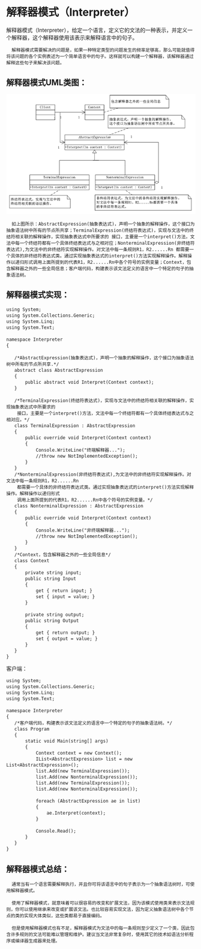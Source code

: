 # 解释器模式（Interpreter）
 解释器模式（Interpreter），给定一个语言，定义它的文法的一种表示，并定义一个解释器，这个解释器使用该表示来解释语言中的句子。

      解释器模式需要解决的问题是，如果一种特定类型的问题发生的频率足够高，那么可能就值得将该问题的各个实例表述为一个简单语言中的句子。这样就可以构建一个解释器，该解释器通过解释这些句子来解决该问题。

## 解释器模式UML类图：

![](img/a003_001.png)

      如上图所示：AbstractExpression(抽象表达式)，声明一个抽象的解释操作，这个接口为抽象语法树中所有的节点所共享；TerminalExpression(终结符表达式)，实现与文法中的终结符相关联的解释操作，实现抽象表达式中所要求的 接口，主要是一个interpret()方法，文法中每一个终结符都有一个具体终结表达式与之相对应；NonterminalExpression(非终结符表达式),为文法中的非终结符实现解释操作。对文法中每一条规则R1，R2......Rn 都需要一个具体的非终结符表达式类。通过实现抽象表达式的interpret()方法实现解释操作。解释操作以递归形式调用上面所提到的代表R1，R2......Rn中各个符号的实例变量；Context，包含解释器之外的一些全局信息；客户端代码，构建表示该文法定义的语言中一个特定的句子的抽象语法树。



## 解释器模式实现：

```
using System;
using System.Collections.Generic;
using System.Linq;
using System.Text;

namespace Interpreter
{

   /*AbstractExpression(抽象表达式)，声明一个抽象的解释操作，这个接口为抽象语法树中所有的节点所共享.*/
   abstract class AbstractExpression
   {
       public abstract void Interpret(Context context);
   }

   /*TerminalExpression(终结符表达式)，实现与文法中的终结符相关联的解释操作，实现抽象表达式中所要求的
    接口，主要是一个interpret()方法，文法中每一个终结符都有一个具体终结表达式与之相对应。*/
   class TerminalExpression : AbstractExpression
   {
       public override void Interpret(Context context)
       {
           Console.WriteLine("终端解释器...");
           //throw new NotImplementedException();
       }
   }
   /*NonterminalExpression(非终结符表达式),为文法中的非终结符实现解释操作。对文法中每一条规则R1，R2......Rn
    都需要一个具体的非终结符表达式类。通过实现抽象表达式的interpret()方法实现解释操作。解释操作以递归形式
    调用上面所提到的代表R1，R2......Rn中各个符号的实例变量。*/
   class NonterminalExpression : AbstractExpression
   {
       public override void Interpret(Context context)
       {
           Console.WriteLine("非终端解释器...");
           //throw new NotImplementedException();
       }
   }
   /*Context，包含解释器之外的一些全局信息*/
   class Context
   {
       private string input;
       public string Input
       {
           get { return input; }
           set { input = value; }
       }

       private string output;
       public string Output
       {
           get { return output; }
           set { output = value; }
       }
   }
}
```
客户端：

```
using System;
using System.Collections.Generic;
using System.Linq;
using System.Text;

namespace Interpreter
{
   /*客户端代码，构建表示该文法定义的语言中一个特定的句子的抽象语法树。*/
   class Program
   {
       static void Main(string[] args)
       {
           Context context = new Context();
           IList<AbstractExpression> list = new List<AbstractExpression>();
           list.Add(new TerminalExpression());
           list.Add(new NonterminalExpression());
           list.Add(new TerminalExpression());
           list.Add(new NonterminalExpression());

           foreach (AbstractExpression ae in list)
           {
               ae.Interpret(context);
           }

           Console.Read();
       }
   }
}
```
## 解释器模式总结：

      通常当有一个语言需要解释执行，并且你可将该语言中的句子表示为一个抽象语法树时，可使用解释器模式。

      使用了解释器模式，就意味着可以很容易的改变和扩展文法，因为该模式使用类来表示文法规则，你可以使用继承来改变或扩展该文法。也比较容易实现文法，因为定义抽象语法树中各个节点的类的实现大体类似，这些类都易于直接编码。

      但是使用解释器模式也有不足，解释器模式为文法中的每一条规则至少定义了一个类，因此包含许多规则的文法可能难以管理和维护。建议当文法非常复杂时，使用其它的技术如语法分析程序或编译器生成器来处理。